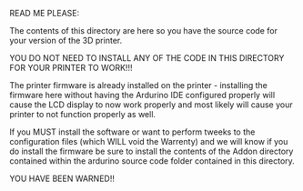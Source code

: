 READ ME PLEASE:

The contents of this directory are here so you have the source code for your version of the 3D printer.

YOU DO NOT NEED TO INSTALL ANY OF THE CODE IN THIS DIRECTORY FOR YOUR PRINTER TO WORK!!!

The printer firmware is already installed on the printer - installing the firmware here without having the
Ardurino IDE configured properly will cause the LCD display to now work properly and most likely will cause
your printer to not function properly as well.

If you MUST install the software or want to perform tweeks to the configuration files (which WILL void the Warrenty)
and we will know if you do install the firmware be sure to install the contents of the Addon directory contained
within the ardurino source code folder contained in this directory.

YOU HAVE BEEN WARNED!!
